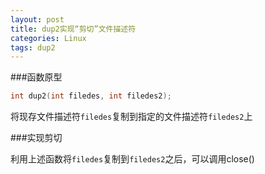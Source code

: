 ```yaml
---
layout: post
title: dup2实现“剪切”文件描述符
categories: Linux
tags: dup2
---
```


###函数原型

```c
int dup2(int filedes, int filedes2);
```

将现存文件描述符`filedes`复制到指定的文件描述符`filedes2`上

###实现剪切

利用上述函数将`filedes`复制到`filedes2`之后，可以调用close()
